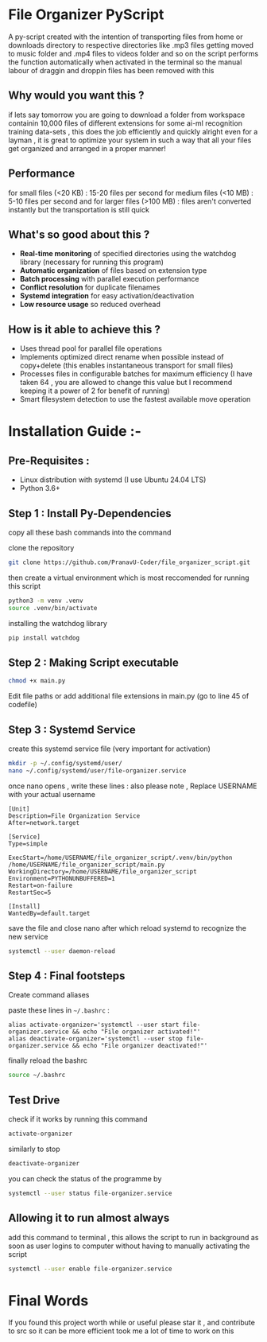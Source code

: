 # File Organizer PyScript

A py-script created with the intention of transporting files from home or downloads directory to respective directories like .mp3 files getting moved to music folder and .mp4 files to videos folder and so on
the script performs the function automatically when activated in the terminal so the manual labour of draggin and droppin files has been removed with this 

## Why would you want this ?

if lets say tomorrow you are going to download a folder from workspace containin 10,000 files of different extensions for some ai-ml recognition training data-sets , this does the job efficiently and quickly 
alright even for a layman , it is great to optimize your system in such a way that all your files get organized and arranged in a proper manner!

## Performance 

for small files (<20 KB) : 15-20 files per second
for medium files (<10 MB) : 5-10 files per second
and for larger files (>100 MB) : files aren't converted instantly but the transportation is still quick

## What's so good about this ?

- **Real-time monitoring** of specified directories using the watchdog library (necessary for running this program)
- **Automatic organization** of files based on extension type
- **Batch processing** with parallel execution performance
- **Conflict resolution** for duplicate filenames
- **Systemd integration** for easy activation/deactivation
- **Low resource usage** so reduced overhead

## How is it able to achieve this ?

- Uses thread pool for parallel file operations
- Implements optimized direct rename when possible instead of copy+delete (this enables instantaneous transport for small files)
- Processes files in configurable batches for maximum efficiency (I have taken 64 , you are allowed to change this value but I recommend keeping it a power of 2 for benefit of running)
- Smart filesystem detection to use the fastest available move operation

# Installation Guide :-

## Pre-Requisites :
- Linux distribution with systemd (I use Ubuntu 24.04 LTS)
- Python 3.6+

## Step 1 : Install Py-Dependencies

copy all these bash commands into the command 

clone the repository 

```bash
git clone https://github.com/PranavU-Coder/file_organizer_script.git
```

then create a virtual environment which is most reccomended for running this script

```bash
python3 -m venv .venv
source .venv/bin/activate
```

installing the watchdog library

```bash
pip install watchdog
```


## Step 2 : Making Script executable


```bash
chmod +x main.py
```

Edit file paths or add additional file extensions in main.py (go to line 45 of codefile)

## Step 3 : Systemd Service

create this systemd service file (very important for activation)

```bash
mkdir -p ~/.config/systemd/user/
nano ~/.config/systemd/user/file-organizer.service
```

once nano opens , write these lines :
also please note , Replace USERNAME with your actual username

```text
[Unit]
Description=File Organization Service
After=network.target

[Service]
Type=simple

ExecStart=/home/USERNAME/file_organizer_script/.venv/bin/python /home/USERNAME/file_organizer_script/main.py
WorkingDirectory=/home/USERNAME/file_organizer_script
Environment=PYTHONUNBUFFERED=1
Restart=on-failure
RestartSec=5

[Install]
WantedBy=default.target
```

save the file and close nano
after which reload systemd to recognize the new service

```bash
systemctl --user daemon-reload
```

## Step 4 : Final footsteps

Create command aliases

paste these lines in `~/.bashrc` :

```text
alias activate-organizer='systemctl --user start file-organizer.service && echo "File organizer activated!"'
alias deactivate-organizer='systemctl --user stop file-organizer.service && echo "File organizer deactivated!"'
```

finally reload the bashrc

```bash
source ~/.bashrc
```

## Test Drive

check if it works by running this command 
```bash
activate-organizer
```

similarly to stop
```bash
deactivate-organizer
```
you can check the status of the programme by 

```bash
systemctl --user status file-organizer.service
```

## Allowing it to run almost always

add this command to terminal , this allows the script to run in background as soon as user logins to computer without having to manually activating the script

```bash
systemctl --user enable file-organizer.service
```


# Final Words

If you found this project worth while or useful please star it , and contribute to src so it can be more efficient 
took me a lot of time to work on this
